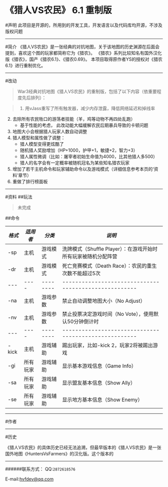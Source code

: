 《猎人VS农民》 6.1 重制版
===
#声明
此项目是开源的，所用到的开发工具，开发语言以及代码库均开源，不涉及版权问题
- - -

#简介
《猎人VS农民》是一张经典的对抗地图，关于该地图的历史渊源在后面会提到，喜欢这个图的玩家都简称它为《猎农》。
《猎农》系列比较知名有国外汉化版《猎农》，国产《猎农6.1》、《猎农0.69》。
本项目取得原作者YS的授权对《猎农6.1》进行重制优化。
- - -

#改动
>War3经典对抗地图《猎人VS农民》的重制版，包括了以下内容（依重要程度先后排列）：

>1. 用vJass重写了所有触发器，减少内存泄露，降低网络延迟和掉线率
2.  去除所有农民牲口的游荡者技能（羊，鸡等动物不再四处乱跑）
    *   基于性能的考虑， 此改动能大幅缓解农民后期暴兵导致的卡顿问题
3.  地图大小会根据猎人玩家人数自动调整  
4.  猎人模型和属性做了调整：
    *   猎人模型变得更炫酷了
    *   随机猎人奖励增加（HP+1000，护甲+1，敏捷+2，智力+3）
    *   猎人属性微调（比如：屠宰者初始生命值为4000，比其他猎人多500）
    *   猎人的名字会有一定概率被随机冠名为某些知名猎农玩家
5.  增加了若干主机命令和玩家辅助命令以及游戏模式（详细信息参考本页的‘资料’章节）
6.  重做了排行榜面板

- - -

#资料
##玩法
>未完成

##命令

*格式*  | *适用者*  |  *分类*   | *说明*
------  | --------  | -------   | ------
-sp     | 主机      | 游戏模式  | 洗牌模式（Shuffle Player）：在游戏开始时所有玩家被随机分配阵营
-dr     | 主机      | 游戏模式  | 死亡竞赛模式（Death Race）：农民的重生次数不能超过5次
---     | ----      | --------  | -----------------------------------------------------
-na     | 主机      | 游戏参数  | 禁止自动调整地图大小（No Adjust）
-nv     | 主机      | 游戏参数  | 禁止投票决定游戏时间（No Vote），使用默认50分钟倒计时
---     | ----      | --------  | -----------------------------------------------------
-kick   | 主机      | 游戏辅助  | 踢出玩家，比如-kick 2，玩家2将被踢出游戏 
-gi     | 所有玩家  | 游戏辅助  | 显示基本游戏信息（Game Info）
-sa     | 所有玩家  | 游戏辅助  | 显示盟友基本信息（Show Ally）
-se     | 所有玩家  | 游戏辅助  | 显示地方基本信息（Show Enemy）

- - -

#作者

- - -

#历史

《猎人VS农民》的具体历史已经无法追溯，但最早版本的《猎人VS农民》是一张国外地图《HuntersVsFarmers》的汉化版。这个版本的


- - -

######联系方式：
QQ:`2872618576`

E-mail:hvfdev@qq.com
